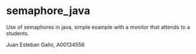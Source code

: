 # semaphore_java
Use of semaphores in java, simple example with a monitor that attends to a students.

Juan Esteban Gallo, A00134556

